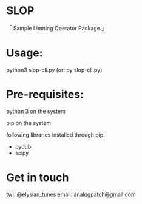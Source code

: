 # SLOP
「 Sample Limning Operator Package 」

# Usage:
python3 slop-cli.py (or: py slop-cli.py)

# Pre-requisites:
python 3 on the system

pip on the system

following libraries installed through pip:
- pydub
- scipy

# Get in touch
twi: @elysian_tunes
email: analogpatch@gmail.com
